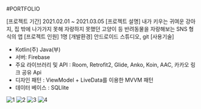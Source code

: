 #PORTFOLIO

[앱 명칭]: 털뭉치들
[프로젝트 기간] 2021.02.01 ~ 2021.03.05
[프로젝트 설명] 내가 키우는 귀여운 강아지, 집 밖에 나가가지 못해 자랑하지 못했던 고양이 등 반려동물을 자랑해보는 SNS 형식의 앱
[프로젝트 인원] 1명
[개발환경] 안드로이드 스튜디오, git
[사용기술]
- Kotlin(주) Java(부)
- 서버: Firebase
- 주요 라이브러리 및 API : Room, Retrofit2, Glide, Anko, Koin, AAC, 카카오 링크 공유 Api
- 디자인 패턴 : ViewModel + LiveData를 이용한 MVVM 패턴 
- 데이터 베이스 : SQLlite

![1](https://user-images.githubusercontent.com/66052075/110237177-b2108a00-7f7d-11eb-9ead-af58aabed9e9.png)
![2](https://user-images.githubusercontent.com/66052075/110237180-b63ca780-7f7d-11eb-852c-8fc3b1bddc80.png)
![3](https://user-images.githubusercontent.com/66052075/110237183-b9d02e80-7f7d-11eb-8931-70e06df058db.png)
![4](https://user-images.githubusercontent.com/66052075/110237184-bccb1f00-7f7d-11eb-89d4-9fad360cfae7.png)


